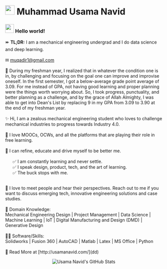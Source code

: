 # <img src="https://github.com/muqadir1/muqadir1/blob/master/Assets/alien.gif" width="30px"> Muhammad Usama Navid
### <img src="https://github.com/muqadir1/muqadir1/blob/master/Assets/Hi.gif" width="28px"> Hello world!

⏩ **TL;DR:** I am a mechanical engineering undergrad and I do data science and deep learning.
 <br /><br />
✉ muqadir1@gmail.com
 <br /><br />
👏 During my freshman year, I realized that in whatever the condition one is in, by challenging and focusing on the goal one can improve and improvise oneself. In the first semester, I got a below-average grade point average of 3.09. For me instead of GPA, not having good learning and proper planning were the things worth worrying about. So, I took progress, punctuality, and better planning as a challenge, and by the grace of Allah Almighty, I was able to get into Dean's List by replacing 9 in my GPA from 3.09 to 3.90 at the end of my freshman year.
 <br /><br />
✨ Hi, I am a zealous mechanical engineering student who loves to challenge mechanical industries to progress towards Industry 4.0.
 <br /><br />
💖 I love MOOCs, OCWs, and all the platforms that are playing their role in free learning.
 <br /><br />
🐛 I can refine, educate and drive myself to be better me.
 <br /><br />
 &nbsp;  &nbsp;  &nbsp;  ✅ I am constantly learning and never settle.<br />
 &nbsp;  &nbsp;  &nbsp;  ✅ I speak design, product, tech, and the art of learning.<br />
 &nbsp;  &nbsp;  &nbsp;  ✅ The buck stops with me.

 <br />
🤝 I love to meet people and hear their perspectives. Reach out to me if you want to discuss emerging tech, innovative engineering solutions and case studies.
 <br /><br />
👀 Domain Knowledge: <br />
Mechanical Engineering Design | Project Management | Data Science | Machine Learning | IoT | Digital Manufacturing and Design (DMD) | Generative Design
 <br /><br />
👨‍💻 Software/Skills: <br />
Solidworks | Fusion 360 | AutoCAD | Matlab | Latex | MS Office | Python
 <br /><br />
🔗 Read More at [http://usamanavid.com/](dd)

<p align="center"><img src="https://github-readme-stats.vercel.app/api?username=muqadir1&show_icons=true&hide_border=true" alt="Usama Navid's GitHub Stats"></p>
